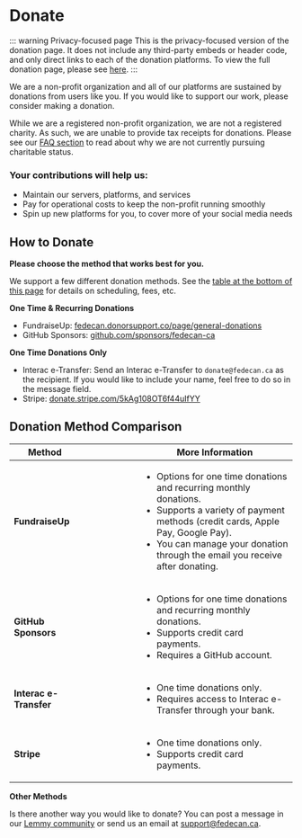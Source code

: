 # Donate

::: warning Privacy-focused page
This is the privacy-focused version of the donation page. It does not include any third-party embeds or header code, and only direct links to each of the donation platforms. To view the full donation page, please see [here](donate.md).
:::

We are a non-profit organization and all of our platforms are sustained by donations from users like you. If you would like to support our work, please consider making a donation. 

While we are a registered non-profit organization, we are not a registered charity. As such, we are unable to provide tax receipts for donations. Please see our [FAQ section](guide/fedecan/faq#_2-why-are-you-not-a-registered-charity) to read about why we are not currently pursuing charitable status.

### Your contributions will help us:

- Maintain our servers, platforms, and services
- Pay for operational costs to keep the non-profit running smoothly
- Spin up new platforms for you, to cover more of your social media needs

## How to Donate

**Please choose the method that works best for you.**

We support a few different donation methods. See the [table at the bottom of this page](#donation-method-comparison) for details on scheduling, fees, etc.

**One Time & Recurring Donations**

- FundraiseUp: [fedecan.donorsupport.co/page/general-donations](https://fedecan.donorsupport.co/page/general-donations)
- GitHub Sponsors: [github.com/sponsors/fedecan-ca](https://github.com/sponsors/fedecan-ca)

**One Time Donations Only**
- Interac e-Transfer: Send an Interac e-Transfer to `donate@fedecan.ca` as the recipient. If you would like to include your name, feel free to do so in the message field.
- Stripe: [donate.stripe.com/5kAg108OT6f44uIfYY](https://donate.stripe.com/5kAg108OT6f44uIfYY)

## Donation Method Comparison

<table style="width: 100%;">
  <colgroup>
    <col style="width: 25%;">
    <col style="width: 20%;">
    <col style="width: 55%;">
  </colgroup>
  <thead>
    <tr>
      <th>Method</th>
      <th></th>
      <th>More Information</th>
    </tr>
  </thead>
  <tbody>
    <tr>
      <td><strong>FundraiseUp</strong></td>
      <td>
        <InfoText 
            colorType="ok" 
            icon="ic:round-schedule" 
            text="One time"
          />
        <InfoText 
            colorType="ok" 
            icon="ic:round-schedule" 
            text="Recurring"
          />
        <InfoText 
            colorType="warn"
            icon="ic:round-warning-amber"
            text="Fees Apply"
          />
      </td>
      <td>
        <ul>
          <li>Options for one time donations and recurring monthly donations.</li>
          <li>Supports a variety of payment methods (credit cards, Apple Pay, Google Pay).</li>
          <li>You can manage your donation through the email you receive after donating.</li>
        </ul>
      </td>
    </tr>
    <tr>
      <td><strong>GitHub Sponsors</strong></td>
      <td>
        <InfoText 
            colorType="ok" 
            icon="ic:round-schedule" 
            text="One time"
          />
        <InfoText 
            colorType="ok" 
            icon="ic:round-schedule" 
            text="Recurring"
          />
        <InfoText 
            colorType="ok"
            icon="ic:round-check"
            text="No fees"
          />
      </td>
      <td>
        <ul>
          <li>Options for one time donations and recurring monthly donations.</li>
          <li>Supports credit card payments.</li>
          <li>Requires a GitHub account.</li>
        </ul>
      </td>
    </tr>
    <tr>
      <td><strong>Interac e-Transfer</strong></td>
      <td>
        <InfoText 
            colorType="ok" 
            icon="ic:round-schedule" 
            text="One time"
          />
        <InfoText 
            colorType="gray" 
            icon="ic:round-schedule" 
            text="Recurring unsupported"
          />
        <InfoText 
            colorType="ok"
            icon="ic:round-check"
            text="No fees"
          />
      </td>
      <td>
        <ul>
          <li>One time donations only.</li>
          <li>Requires access to Interac e-Transfer through your bank.</li>
        </ul>
      </td>
    </tr>
    <tr>
      <td><strong>Stripe</strong></td>
      <td>
        <InfoText 
            colorType="ok" 
            icon="ic:round-schedule" 
            text="One time"
          />
        <InfoText 
            colorType="gray" 
            icon="ic:round-schedule" 
            text="Recurring unsupported"
          />
        <InfoText 
            colorType="warn"
            icon="ic:round-warning-amber"
            text="Fees Apply"
          />
      </td>
      <td>
        <ul>
          <li>One time donations only.</li>
          <li>Supports credit card payments.</li>
        </ul>
      </td>
    </tr>
  </tbody>
</table>

**Other Methods**

Is there another way you would like to donate? You can post a message in our <a href="https://lemmy.ca/c/main">Lemmy community</a> or send us an email at <a href="mailto:support@fedecan.ca">support@fedecan.ca</a>.